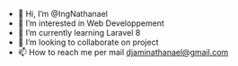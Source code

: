 - 👋 Hi, I’m @IngNathanael
- 👀 I’m interested in Web Developpement
- 🌱 I’m currently learning Laravel 8
- 💞️ I’m looking to collaborate on project
- 📫 How to reach me per mail djaminathanael@gmail.com

<!---
IngNathanael/IngNathanael is a ✨ special ✨ repository because its `README.md` (this file) appears on your GitHub profile.
You can click the Preview link to take a look at your changes.
--->

